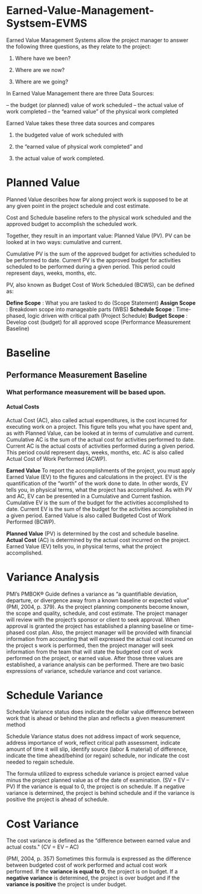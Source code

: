 # Earned-Value-Management-Systsem-EVMS
Earned Value Management Systems allow the project manager to answer the following three questions, as they relate to the project:

1.  Where have we been?

2.  Where are we now?

3.  Where are we going?

In Earned Value Management there are three Data Sources:

– the budget (or planned) value of work scheduled
– the actual value of work completed
– the “earned value” of the physical work completed

Earned Value takes these three data sources and compares 

1. the budgeted value of work scheduled with 

2. the “earned value of physical work completed” and 

3. the actual value of work completed.

# Planned Value
Planned Value describes how far along project work is supposed to be at any given point in the project schedule and cost estimate. 

Cost and Schedule baseline refers to the physical work scheduled and the approved budget to accomplish the scheduled work. 

Together, they result in an important value: Planned Value (PV).
PV can be looked at in two ways: cumulative and current.

Cumulative PV is the sum of the approved budget for activities scheduled to be performed to date. 
Current PV is the approved budget for activities scheduled to be performed during a given period. 
This period could represent days, weeks, months, etc.

PV, also known as Budget Cost of Work Scheduled (BCWS), can be defined as:

**Define Scope** : What you are tasked to do (Scope Statement)
**Assign Scope** : Breakdown scope into manageable parts (WBS)
**Schedule Scope** : Time-phased, logic driven with critical path (Project Schedule)
**Budget Scope** : Develop cost (budget) for all approved scope (Performance Measurement Baseline)

#  Baseline
##  Performance Measurement Baseline
### What performance measurement will be based upon.
#### Actual Costs
Actual Cost (AC), also called actual expenditures, is the cost incurred for executing work on a project. This figure tells you what you have spent and, as with Planned Value, can be looked at in terms of cumulative and current. Cumulative AC is the sum of the actual cost for activities performed to date. Current AC is the actual costs of activities performed during a given period. This period could represent days, weeks, months, etc. AC is also called Actual Cost of Work Performed (ACWP).

**Earned Value**
To report the accomplishments of the project, you must apply Earned Value (EV) to the figures and calculations in the project. EV is the quantification of the “worth” of the work done to date. In other words, EV tells you, in physical terms, what the project has accomplished. As with PV and AC, EV can be presented in a Cumulative and Current fashion. Cumulative EV is the sum of the budget for the activities accomplished to date. Current EV is the sum of the budget for the activities accomplished in a given period. Earned Value is also called Budgeted Cost of Work Performed (BCWP).

**Planned Value** (PV) is determined by the cost and schedule baseline. 
**Actual Cost** (AC) is determined by the actual cost incurred on the project. 
Earned Value (EV) tells you, in physical terms, what the project accomplished.

# Variance Analysis
PMI’s PMBOK® Guide defines a variance as “a quantifiable deviation, departure, or divergence away from a known baseline or expected value” (PMI, 2004, p. 379). As the project planning components become known, the scope and quality, schedule, and cost estimate. The project manager will review with the project’s sponsor or client to seek approval. When approval is granted the project has established a planning baseline or time-phased cost plan. Also, the project manager will be provided with financial information from accounting that will expressed the actual cost incurred on the project s work is performed, then the project manager will seek information from the team that will state the budgeted cost of work performed on the project, or earned value. After those three values are established, a variance analysis can be performed. There are two basic expressions of variance, schedule variance and cost variance.

# Schedule Variance
Schedule Variance status does indicate the dollar value difference between work that is ahead or behind the plan and reflects a given measurement method

Schedule Variance status does not address impact of work sequence, address importance of work, reflect critical path assessment, indicate amount of time it will slip, identify source (labor & material) of difference, indicate the time ahead/behind (or regain) schedule, nor indicate the cost needed to regain schedule.

The formula utilized to express schedule variance is project earned value minus the project planned value as of the date of examination. (SV = EV – PV) If the variance is equal to 0, the project is on schedule. If a negative variance is determined, the project is behind schedule and if the variance is positive the project is ahead of schedule.

# Cost Variance
The cost variance is defined as the 
“difference between earned value and actual costs."
(CV = EV – AC)

(PMI, 2004, p. 357) Sometimes this formula is expressed as the difference between budgeted cost of work performed and actual cost work performed. 
If the **variance is equal to 0**, the project is on budget. 
If a **negative variance** is determined, the project is over budget and
if the **variance is positive** the project is under budget.



